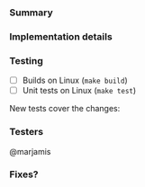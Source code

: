 ### Summary
<!-- What does this pull request do? -->

### Implementation details
<!-- How are the changes implemented? -->

### Testing
<!-- How was this tested? -->
- [ ] Builds on Linux (`make build`)
- [ ] Unit tests on Linux (`make test`)

New tests cover the changes: <!-- yes|no -->

### Testers
@marjamis

### Fixes?
<!-- #<num> -->
